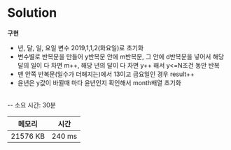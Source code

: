 # Solution

**구현**
- 년, 달, 일, 요일 변수 2019,1,1,2(화요일)로 초기화
- 변수별로 반복문을 만들어 y반복문 안에 m반복분, 그 안에 d반복문을 넣어서 해당 달의 일이 다 차면 m++, 해당 년의 달이 다 차면 y++ 해서 y<=N조건 동안 반복
- 맨 안쪽 반복문(일수가 더해지는)에서 13이고 금요일인 경우 result++
- 윤년은 y값이 바뀔때 마다 윤년인지 확인해서 month배열 초기화

</br>
-- 소요 시간: 30분 

|메모리|시간|
|---|---|
|21576 KB|240 ms|

